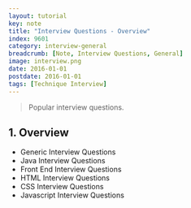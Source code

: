 ```yaml
---
layout: tutorial
key: note
title: "Interview Questions - Overview"
index: 9601
category: interview-general
breadcrumb: [Note, Interview Questions, General]
image: interview.png
date: 2016-01-01
postdate: 2016-01-01
tags: [Technique Interview]
---
```


> Popular interview questions.

## 1. Overview
* Generic Interview Questions
* Java Interview Questions
* Front End Interview Questions
* HTML Interview Questions
* CSS Interview Questions
* Javascript Interview Questions
